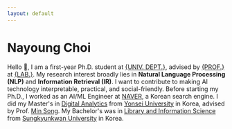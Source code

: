 ```yaml
---
layout: default
---
```


# Nayoung Choi

Hello 🤝, I am a first-year Ph.D. student at [{UNIV. DEPT.}](www.), advised by [{PROF.}](www.) at [{LAB.}](www.). My research interest broadly lies in **Natural Language Processing (NLP)** and **Information Retrieval (IR)**. I want to contribute to making AI technology interpretable, practical, and social-friendly. Before starting my Ph.D., I worked as an AI/ML Engineer at [NAVER](https://navercorp.com/), a Korean search engine. I did my Master's in [Digital Analytics](https://computing.yonsei.ac.kr/eng/eng2_2_d.php) from [Yonsei University](https://www.yonsei.ac.kr/en_sc/) in Korea, advised by Prof. [Min Song](https://scholar.google.com/citations?user=Wu4DqmEAAAAJ&hl=en). My Bachelor's was in [Library and Information Science](https://lis.skku.edu/eng_lis/index.do) from [Sungkyunkwan University](https://www.skku.edu/eng/index.do) in Korea.
